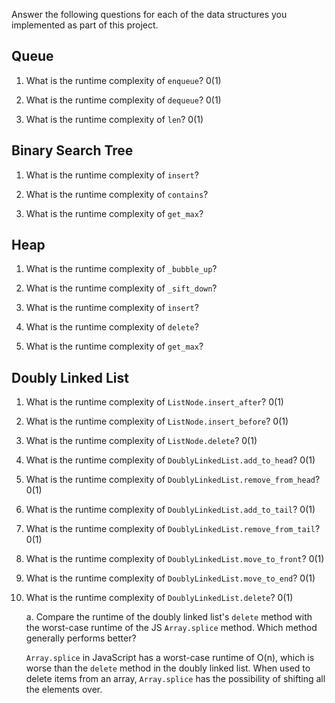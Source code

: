 Answer the following questions for each of the data structures you implemented as part of this project.

## Queue

1. What is the runtime complexity of `enqueue`?
    0(1)

2. What is the runtime complexity of `dequeue`?
    0(1)

3. What is the runtime complexity of `len`?
    0(1)

## Binary Search Tree

1. What is the runtime complexity of `insert`? 

2. What is the runtime complexity of `contains`?

3. What is the runtime complexity of `get_max`? 

## Heap

1. What is the runtime complexity of `_bubble_up`?

2. What is the runtime complexity of `_sift_down`?

3. What is the runtime complexity of `insert`?

4. What is the runtime complexity of `delete`?

5. What is the runtime complexity of `get_max`?

## Doubly Linked List

1. What is the runtime complexity of `ListNode.insert_after`?
    0(1)

2. What is the runtime complexity of `ListNode.insert_before`?
    0(1)

3. What is the runtime complexity of `ListNode.delete`?
    0(1)

4. What is the runtime complexity of `DoublyLinkedList.add_to_head`?
    0(1)

5. What is the runtime complexity of `DoublyLinkedList.remove_from_head`?
    0(1)

6. What is the runtime complexity of `DoublyLinkedList.add_to_tail`?
    0(1)

7. What is the runtime complexity of `DoublyLinkedList.remove_from_tail`?
    0(1)

8. What is the runtime complexity of `DoublyLinkedList.move_to_front`?
    0(1)

9. What is the runtime complexity of `DoublyLinkedList.move_to_end`?
    0(1)

10. What is the runtime complexity of `DoublyLinkedList.delete`?
    0(1)

    a. Compare the runtime of the doubly linked list's `delete` method with the worst-case runtime of the JS `Array.splice` method. Which method generally performs better?

    `Array.splice` in JavaScript has a worst-case runtime of O(n), which is worse than the `delete` method in the doubly linked list. When used to delete items from an array, `Array.splice` has the possibility of shifting all the elements over.